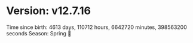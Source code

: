 # Version: v12.7.16
Time since birth: 4613 days, 110712 hours, 6642720 minutes, 398563200 seconds
Season: Spring 🌸
